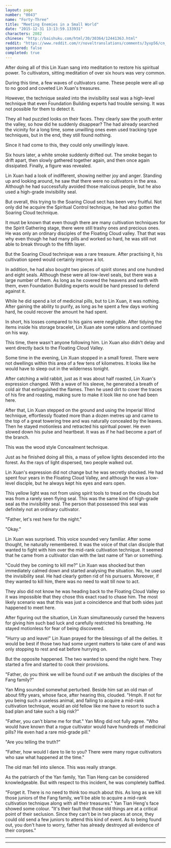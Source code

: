 ```yaml
---
layout: page
number: "0043"
name: "Forty-Three"
title: "Meeting Enemies in a Small World"
date: "2015-12-31 13:13:59.133931"
characters: 2082
chinese: "http://baishuku.com/html/30/30364/12441363.html"
reddit: "https://www.reddit.com/r/noveltranslations/comments/3yxp56/cn_tempered_immortal_chapter_0043/"
sponsored: false
completed: true
---
```


After doing all of this Lin Xuan sang into meditation to restore his spiritual power. To cultivators, sitting meditation of over six hours was very common.

During this time, a few waves of cultivators came. These people were all up to no good and coveted Lin Xuan's treasures.

However, the technique sealed into the invisibility seal was a high-level technique that even Foundation Building experts had trouble sensing. It was not possible for them to detect it.

They all had puzzled looks on their faces. They clearly saw the youth enter the valley, so how did he suddenly disappear? The had already searched the vicinity for a long time, some unwilling ones even used tracking type techniques, but in the end, they still found nothing.

Since it had come to this, they could only unwillingly leave.

Six hours later, a white smoke suddenly drifted out. The smoke began to drift apart, then slowly gathered together again, and then once again dissipated. Finally, a figure was revealed.

Lin Xuan had a look of indifferent, showing neither joy and anger. Standing up and looking around, he saw that there were no cultivators in the area. Although he had successfully avoided those malicious people, but he also used a high-grade invisibility seal.

But overall, this trying to the Soaring Cloud sect has been very fruitful. Not only did he acquire the Spiritual Control technique, he had also gotten the Soaring Cloud technique.

It must be known that even though there are many cultivation techniques for the Spirit Gathering stage, there were still trashy ones and precious ones. He was only an ordinary disciples of the Floating Cloud valley. That that was why even though he had many pills and worked so hard, he was still not able to break through to the fifth layer.

But the Soaring Cloud technique was a rare treasure. After practising it, his cultivation speed would certainly improve a lot.

In addition, he had also bought two pieces of spirit stones and one hundred and eight seals. Although these were all low-level seals, but there was a large number of them. As long as he covered the heavens and earth with them, even Foundation Building experts would be hard pressed to defend against it.

While he did spend a lot of medicinal pills, but to Lin Xuan, it was nothing. After gaining the ability to purify, as long as he spent a few days working hard, he could recover the amount he had spent.

In short, his losses compared to his gains were negligible. After tidying the items inside his storage bracelet, Lin Xuan ate some rations and continued on his way.

This time, there wasn't anyone following him. Lin Xuan also didn't delay and went directly back to the Floating Cloud Valley.

Some time in the evening, Lin Xuan stopped in a small forest. There were not dwellings within this area of a few tens of kilometres. It looks like he would have to sleep out in the wilderness tonight.

After catching a wild rabbit, just as it was about half roasted, Lin Xuan's expression changed. With a wave of his sleeve, he generated a breath of cold air that extinguished the flames. Then he used dirt to cover the traces of his fire and roasting, making sure to make it look like no one had been here.

After that, Lin Xuan stepped on the ground and using the Imperial Wind technique, effortlessly floated more than a dozen metres up and came to the top of a great towering tree and was naturally concealed by the leaves. Then he stayed motionless and retracted his spiritual power. He even slowed down his pulse and heartbeat. It was as if he had become a part of the branch.

This was the wood style Concealment technique.

Just as he finished doing all this, a mass of yellow lights descended into the forest. As the rays of light dispersed, two people walked out.

Lin Xuan's expression did not change but he was secretly shocked. He had spent four years in the Floating Cloud Valley, and although he was a low-level disciple, but he always kept his eyes and ears open.

This yellow light was not from using spirit tools to tread on the clouds but was from a rarely seen flying seal. This was the same kind of high-grade seal as the invisibility seal. The person that possessed this seal was definitely not an ordinary cultivator.

"Father, let's rest here for the night."

"Okay."

Lin Xuan was surprised. This voice sounded very familiar. After some thought, he naturally remembered. It was the voice of that clan disciple that wanted to fight with him over the mid-rank cultivation technique. It seemed that he came from a cultivator clan with the last name of Yan or something.

"Could they be coming to kill me?" Lin Xuan was shocked but then immediately calmed down and started analysing the situation. No, he used the invisibility seal. He had clearly gotten rid of his pursuers. Moreover, if they wanted to kill him, there was no need to wait till now to act.

They also did not know he was heading back to the Floating Cloud Valley so it was impossible that they chose this exact road to chase him. The most likely scenario was that this was just a coincidence and that both sides just happened to meet here.

After figuring out the situation, Lin Xuan simultaneously cursed the heavens for giving him such bad luck and carefully restricted his breathing. He stayed motionless for fear of being discovered.

"Hurry up and leave!" Lin Xuan prayed for the blessings of all the deities. It would be best if those two had some urgent matters to take care of and was only stopping to rest and eat before hurrying on.

But the opposite happened. The two wanted to spend the night here. They started a fire and started to cook their provisions.

"Father, do you think we will be found out if we ambush the disciples of the Fang family?"

Yan Ming sounded somewhat perturbed. Beside him sat an old man of about fifty years, whose face, after hearing this, clouded. "Hmph. If not for you being such a useless animal, and failing to acquire a mid-rank cultivation technique, would an old fellow like me have to resort to such a bad plan and take such a big risk?"

"Father, you can't blame me for that." Yan Ming did not fully agree. "Who would have known that a rogue cultivator would have hundreds of medicinal pills? He even had a rare mid-grade pill."

"Are you telling the truth?"

"Father, how would I dare to lie to you? There were many rogue cultivators who saw what happened at the time."

The old man fell into silence. This was really strange.

As the patriarch of the Yan family, Yan Tian Heng can be considered knowledgeable. But with respect to this incident, he was completely baffled.

"Forget it. There is no need to think too much about this. As long as we kill those juniors of the Fang family, we'll be able to acquire a mid-rank cultivation technique along with all their treasures." Yan Tian Heng's face showed some colour. "It's their fault that those old things are at a critical point of their seclusion. Since they can't be in two places at once, they could old send a few juniors to attend this kind of event. As to being found out, you don't have to worry, father has already destroyed all evidence of their corpses."

- - -
- - -

